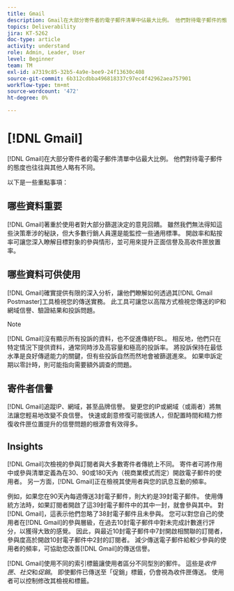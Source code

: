 ```yaml
---
title: Gmail
description: Gmail在大部分寄件者的電子郵件清單中佔最大比例。 他們對待電子郵件的態度也往往與其他人略有不同。
topics: Deliverability
jira: KT-5262
doc-type: article
activity: understand
role: Admin, Leader, User
level: Beginner
team: TM
exl-id: a7319c85-32b5-4a9e-bee9-24f13630c408
source-git-commit: 6b312cdbba496818337c97ec4f42962aea757901
workflow-type: tm+mt
source-wordcount: '472'
ht-degree: 0%

---
```


# [!DNL Gmail]

[!DNL Gmail]在大部分寄件者的電子郵件清單中佔最大比例。 他們對待電子郵件的態度也往往與其他人略有不同。

以下是一些重點事項：

## 哪些資料重要

[!DNL Gmail]著重於使用者對大部分篩選決定的意見回饋。 雖然我們無法得知這些決策牽涉的秘訣，但大多數行銷人員還是能監控一些通用標準。 開啟率和點按率可讓您深入瞭解目標對象的參與情形，並可用來提升正面信譽及高收件匣放置率。

## 哪些資料可供使用

[!DNL Gmail]確實提供有限的深入分析，讓他們瞭解如何透過其[!DNL Gmail Postmaster]工具檢視您的傳送實務。 此工具可讓您以高階方式檢視您傳送的IP和網域信譽、驗證結果和投訴問題。

>[!NOTE]
>
>[!DNL Gmail]沒有顯示所有投訴的資料，也不促進傳統FBL。 相反地，他們只在特定情況下提供資料，通常同時涉及高容量和極高的投訴率。 將投訴保持在最低水準是良好傳遞能力的關鍵，但有些投訴自然而然地會被篩選進來。 如果申訴定期以零計時，則可能指向需要額外調查的問題。

## 寄件者信譽

[!DNL Gmail]追蹤IP、網域，甚至品牌信譽。 變更您的IP或網域（或兩者）將無法讓您輕易地改變不良信譽。 快速或創意修復可能很誘人，但配置時間和精力修復收件匣位置提升的信譽問題的根源會有效得多。

## Insights

[!DNL Gmail]次檢視的參與訂閱者與大多數寄件者傳統上不同。 寄件者可將作用中或參與清單定義為在30、90或180天內（視商業模式而定）開啟電子郵件的使用者。 另一方面，[!DNL Gmail]正在檢視其使用者與您的訊息互動的頻率。

例如，如果您在90天內每週傳送3封電子郵件，則大約是39封電子郵件。 使用傳統方法時，如果訂閱者開啟了這39封電子郵件中的其中一封，就會參與其中。 對[!DNL Gmail]，這表示他們忽略了38封電子郵件且未參與。 您可以對您自己的使用者在[!DNL Gmail]的參與層級，在過去10封電子郵件中對未完成計數進行評分，以獲得大致的感覺。 因此，與最近10封電子郵件中7封開啟相關聯的訂閱者，參與度高於開啟10封電子郵件中2封的訂閱者。 減少傳送電子郵件給較少參與的使用者的頻率，可協助您改善[!DNL Gmail]的傳送信譽。

[!DNL Gmail]使用不同的索引標籤讓使用者區分不同型別的郵件。 這些是&#x200B;*收件匣*、*社交*&#x200B;和&#x200B;*促銷*。 即使郵件已傳送至「促銷」標籤，仍會視為收件匣傳送。 使用者可以控制修改其檢視和標籤。
